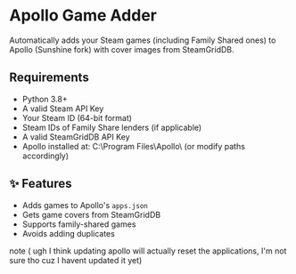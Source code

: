 # Apollo Game Adder

Automatically adds your Steam games (including Family Shared ones) to Apollo (Sunshine fork) with cover images from SteamGridDB.

## Requirements
- Python 3.8+
- A valid Steam API Key
- Your Steam ID (64-bit format)
- Steam IDs of Family Share lenders (if applicable)
- A valid SteamGridDB API Key
- Apollo installed at: C:\Program Files\Apollo\ (or modify paths accordingly)

## ✨ Features
- Adds games to Apollo's `apps.json`
- Gets game covers from SteamGridDB
- Supports family-shared games
- Avoids adding duplicates

note ( ugh I think updating apollo will actually reset the applications, I'm not sure tho cuz I havent updated it yet)
